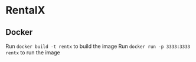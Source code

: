 # RentalX


## Docker 
Run `docker build -t rentx` to build the image
Run `docker run -p 3333:3333 rentx` to run the image

